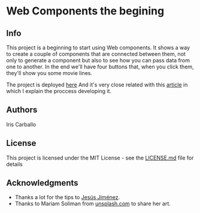 # Web Components the begining

## Info

This project is a beginning to start using Web components. It shows a way to create a couple of components that are connected between them, not only to generate a component but also to see how you can pass data from one to another. In the end we'll have four buttons that, when you click them, they'll show you some movie lines.

The project is deployed [here](https://iriscz.github.io/web_components_the_beginning/) And it's very close related with this [article](https://medium.com/p/7577e5cf2262) in which I explain the proccess developing it.

## Authors

Iris Carballo

## License

This project is licensed under the MIT License - see the [LICENSE.md](LICENSE.md) file for details

## Acknowledgments

* Thanks a lot for the tips to [Jesús Jiménez](https://twitter.com/jjballano). 
* Thanks to Mariam Soliman from [unsplash.com](unsplash.com) to share her art.
